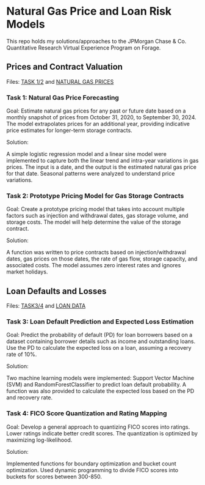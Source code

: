 # Natural Gas Price and Loan Risk Models
This repo holds my solutions/approaches to the JPMorgan Chase & Co. Quantitative Research Virtual Experience Program on Forage.

## Prices and Contract Valuation
Files: [TASK 1/2]() and [NATURAL GAS PRICES](JPMorgan_Quant_JobSimulation/Nat_Gas.csv)
### Task 1: Natural Gas Price Forecasting
Goal:
Estimate natural gas prices for any past or future date based on a monthly snapshot of prices from October 31, 2020, to September 30, 2024. The model extrapolates prices for an additional year, providing indicative price estimates for longer-term storage contracts.

Solution:

A simple logistic regression model and a linear sine model were implemented to capture both the linear trend and intra-year variations in gas prices.
The input is a date, and the output is the estimated natural gas price for that date.
Seasonal patterns were analyzed to understand price variations.

### Task 2: Prototype Pricing Model for Gas Storage Contracts
Goal:
Create a prototype pricing model that takes into account multiple factors such as injection and withdrawal dates, gas storage volume, and storage costs. The model will help determine the value of the storage contract.

Solution:

A function was written to price contracts based on injection/withdrawal dates, gas prices on those dates, the rate of gas flow, storage capacity, and associated costs.
The model assumes zero interest rates and ignores market holidays.

## Loan Defaults and Losses
Files: [TASK3/4](swaym-08/JPMorgan_Quant_JobSimulation/jpmorgan_task3nd4.py) and [LOAN DATA](swaym-08/JPMorgan_Quant_JobSimulation/Task_3_and_4_Loan_Data.csv)

### Task 3: Loan Default Prediction and Expected Loss Estimation
Goal:
Predict the probability of default (PD) for loan borrowers based on a dataset containing borrower details such as income and outstanding loans. Use the PD to calculate the expected loss on a loan, assuming a recovery rate of 10%.

Solution:

Two machine learning models were implemented: Support Vector Machine (SVM) and RandomForestClassifier to predict loan default probability.
A function was also provided to calculate the expected loss based on the PD and recovery rate.

### Task 4: FICO Score Quantization and Rating Mapping
Goal:
Develop a general approach to quantizing FICO scores into ratings. Lower ratings indicate better credit scores. The quantization is optimized by maximizing log-likelihood.

Solution:

Implemented functions for boundary optimization and bucket count optimization.
Used dynamic programming to divide FICO scores into buckets for scores between 300-850.
